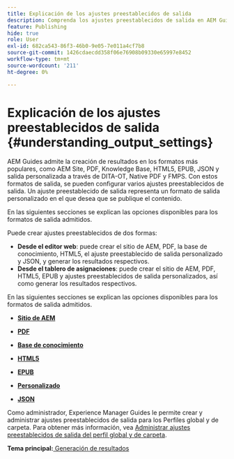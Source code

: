 ```yaml
---
title: Explicación de los ajustes preestablecidos de salida
description: Comprenda los ajustes preestablecidos de salida en AEM Guides. Cree ajustes preestablecidos de salida desde el editor web y el panel de asignaciones para los formatos AEM, PDF, HTML5, EPUB, personalizado y JSON.
feature: Publishing
hide: true
role: User
exl-id: 682ca543-86f3-46b0-9e05-7e011a4cf7b8
source-git-commit: 1426cdaecdd358f06e76908b09330e65997e8452
workflow-type: tm+mt
source-wordcount: '211'
ht-degree: 0%

---
```


# Explicación de los ajustes preestablecidos de salida {#understanding_output_settings}

AEM Guides admite la creación de resultados en los formatos más populares, como AEM Site, PDF, Knowledge Base, HTML5, EPUB, JSON y salida personalizada a través de DITA-OT, Native PDF y FMPS. Con estos formatos de salida, se pueden configurar varios ajustes preestablecidos de salida. Un ajuste preestablecido de salida representa un formato de salida personalizado en el que desea que se publique el contenido.

En las siguientes secciones se explican las opciones disponibles para los formatos de salida admitidos.

Puede crear ajustes preestablecidos de dos formas:

- **Desde el editor web**: puede crear el sitio de AEM, PDF, la base de conocimiento, HTML5, el ajuste preestablecido de salida personalizado y JSON, y generar los resultados respectivos.
- **Desde el tablero de asignaciones**: puede crear el sitio de AEM, PDF, HTML5, EPUB y ajustes preestablecidos de salida personalizados, así como generar los resultados respectivos.

En las siguientes secciones se explican las opciones disponibles para los formatos de salida admitidos.

- **[Sitio de AEM](generate-output-aem-site.md)**

- **[PDF](generate-output-pdf.md)**

- **[Base de conocimiento](generate-output-knowledge-base.md)**

- **[HTML5](generate-output-html5.md)**

- **[EPUB](generate-output-epub.md)**

- **[Personalizado](generate-output-custom.md)**

- **[JSON](generate-output-json.md)**

Como administrador, Experience Manager Guides le permite crear y administrar ajustes preestablecidos de salida para los Perfiles global y de carpeta. Para obtener más información, vea [Administrar ajustes preestablecidos de salida del perfil global y de carpeta](./web-editor-manage-output-presets.md).

**Tema principal:**[ Generación de resultados](generate-output.md)
